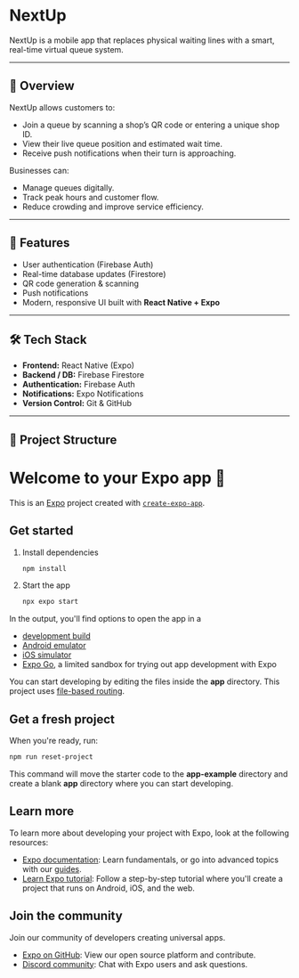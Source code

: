 # NextUp

NextUp is a mobile app that replaces physical waiting lines with a smart, real-time virtual queue system.

---

## 📱 Overview
NextUp allows customers to:
- Join a queue by scanning a shop’s QR code or entering a unique shop ID.
- View their live queue position and estimated wait time.
- Receive push notifications when their turn is approaching.

Businesses can:
- Manage queues digitally.
- Track peak hours and customer flow.
- Reduce crowding and improve service efficiency.

---

## 🚀 Features
- User authentication (Firebase Auth)
- Real-time database updates (Firestore)
- QR code generation & scanning
- Push notifications
- Modern, responsive UI built with **React Native + Expo**

---

## 🛠️ Tech Stack
- **Frontend:** React Native (Expo)
- **Backend / DB:** Firebase Firestore
- **Authentication:** Firebase Auth
- **Notifications:** Expo Notifications
- **Version Control:** Git & GitHub

---

## 📂 Project Structure




# Welcome to your Expo app 👋

This is an [Expo](https://expo.dev) project created with [`create-expo-app`](https://www.npmjs.com/package/create-expo-app).

## Get started

1. Install dependencies

   ```bash
   npm install
   ```

2. Start the app

   ```bash
   npx expo start
   ```

In the output, you'll find options to open the app in a

- [development build](https://docs.expo.dev/develop/development-builds/introduction/)
- [Android emulator](https://docs.expo.dev/workflow/android-studio-emulator/)
- [iOS simulator](https://docs.expo.dev/workflow/ios-simulator/)
- [Expo Go](https://expo.dev/go), a limited sandbox for trying out app development with Expo

You can start developing by editing the files inside the **app** directory. This project uses [file-based routing](https://docs.expo.dev/router/introduction).

## Get a fresh project

When you're ready, run:

```bash
npm run reset-project
```

This command will move the starter code to the **app-example** directory and create a blank **app** directory where you can start developing.

## Learn more

To learn more about developing your project with Expo, look at the following resources:

- [Expo documentation](https://docs.expo.dev/): Learn fundamentals, or go into advanced topics with our [guides](https://docs.expo.dev/guides).
- [Learn Expo tutorial](https://docs.expo.dev/tutorial/introduction/): Follow a step-by-step tutorial where you'll create a project that runs on Android, iOS, and the web.

## Join the community

Join our community of developers creating universal apps.

- [Expo on GitHub](https://github.com/expo/expo): View our open source platform and contribute.
- [Discord community](https://chat.expo.dev): Chat with Expo users and ask questions.
